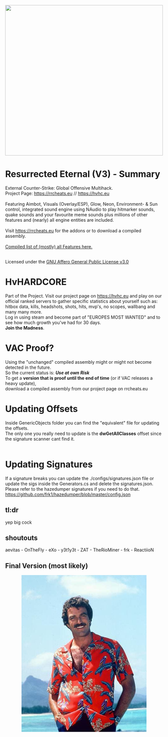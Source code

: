 <p align="center">
  <img width="100%" height="480" src="https://rrcheats.eu/assets/flex/beautiful.jpg">
</p>

# Resurrected Eternal (V3) - Summary
External Counter-Strike: Global Offensive Multihack.<br>
Project Page: https://rrcheats.eu // https://hvhc.eu<br><br>
Featuring Aimbot, Visuals (Overlay/ESP), Glow, Neon, Environment- & Sun control, integrated sound engine using NAudio to play hitmarker sounds, quake sounds and your favourite meme sounds plus millions of other features and (nearly) all engine entities are included.<br><br>
Visit https://rrcheats.eu for the addons or to download a compiled assembly.<br>
<br>
<a href="https://rrcheats.eu/page/features">Compiled list of (mostly) all Features here.</a>

<br>
Licensed under the <a href="https://github.com/sirk1x/ResurrectedEternal/blob/main/LICENSE">GNU Affero General Public License v3.0</a>

# HvHARDCORE
Part of the Project. Visit our project page on https://hvhc.eu and play on our official ranked servers to gather specific statistics about yourself such as: <br>hitbox data, kills, headshots, shots, hits, mvp's, no scopes, wallbang and many many more.<br>
Log in using steam and become part of "EUROPES MOST WANTED" and to see how much growth you've had for 30 days.<br>
<strong>Join the Madness</strong>.

# VAC Proof?
Using the "unchanged" compiled assembly might or might not become detected in the future.<br> So the current status is: <strong><em>Use at own Risk</em></strong><br>
To get a <strong>version that is proof until the end of time</strong> (or if VAC releases a heavy update),<br> download a compiled assembly from our project page on rrcheats.eu

# Updating Offsets
Inside GenericObjects folder you can find the "equivalent" file for updating the offsets.<br>
The only one you really need to update is the <strong>dwGetAllClasses</strong> offset since the signature scanner cant find it.<br>
<br>
# Updating Signatures
If a signature breaks you can update the ./configs/signatures.json file or update the sigs inside the Generators.cs and delete the signatures.json. <br>Please refer to the hazedumper signatures if you need to do that.<br>https://github.com/frk1/hazedumper/blob/master/config.json

## tl:dr
yep big cock

## shoutouts

aevitas - OnTheFly - eXo - y3t1y3t - ZAT - TheRioMiner - frk - ReactiioN

## Final Version (most likely)
<p align="center">
  <img src="https://github.com/sirk1x/ResurrectedEternal/blob/main/magnum.jpg?raw=true">
</p>
